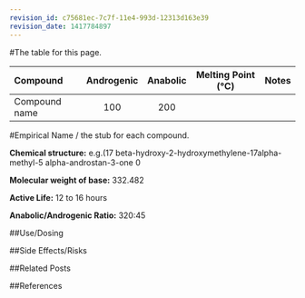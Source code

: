 ```yaml
---
revision_id: c75681ec-7c7f-11e4-993d-12313d163e39
revision_date: 1417784897
---
```


#The table for this page.

Compound | Androgenic | Anabolic | Melting Point (°C) | Notes
:--------------|:--------------:|:-------------:|:-------------:|:-------------
Compound name | 100 | 200 | |



#Empirical Name / the stub for each compound.

**Chemical structure:** e.g.(17 beta-hydroxy-2-hydroxymethylene-17alpha-methyl-5 alpha-androstan-3-one 0

**Molecular weight of base:** 332.482 

**Active Life:** 12 to 16 hours

**Anabolic/Androgenic Ratio:** 320:45

##Use/Dosing

##Side Effects/Risks

##Related Posts

##References